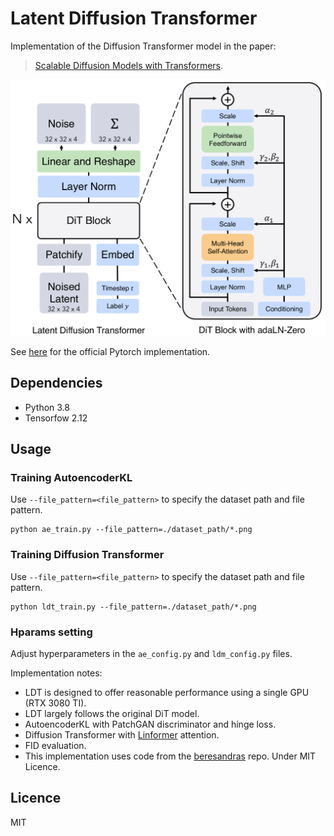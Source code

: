 # Latent Diffusion Transformer
Implementation of the Diffusion Transformer model in the paper:

> [Scalable Diffusion Models with Transformers](https://arxiv.org/abs/2212.09748). 

![LDT architecture](./images/ldt.png)

See [here](https://github.com/facebookresearch/DiT) for the official Pytorch implementation.


## Dependencies
- Python 3.8
- Tensorfow 2.12

## Usage
### Training AutoencoderKL
Use `--file_pattern=<file_pattern>` to specify the dataset path and file pattern.
```
python ae_train.py --file_pattern=./dataset_path/*.png
```

### Training Diffusion Transformer
Use `--file_pattern=<file_pattern>` to specify the dataset path and file pattern.
```
python ldt_train.py --file_pattern=./dataset_path/*.png
```

### Hparams setting

Adjust hyperparameters in the `ae_config.py` and `ldm_config.py` files.

Implementation notes:
- LDT is designed to offer reasonable performance using a single GPU (RTX 3080 TI).
- LDT largely follows the original DiT model.
- AutoencoderKL with PatchGAN discriminator and hinge loss.
- Diffusion Transformer with [Linformer](https://arxiv.org/abs/2006.04768) attention.
- FID evaluation.
- This implementation uses code from the [beresandras](https://github.com/beresandras/clear-diffusion-keras/tree/master) repo. Under MIT Licence.

## Licence
MIT

